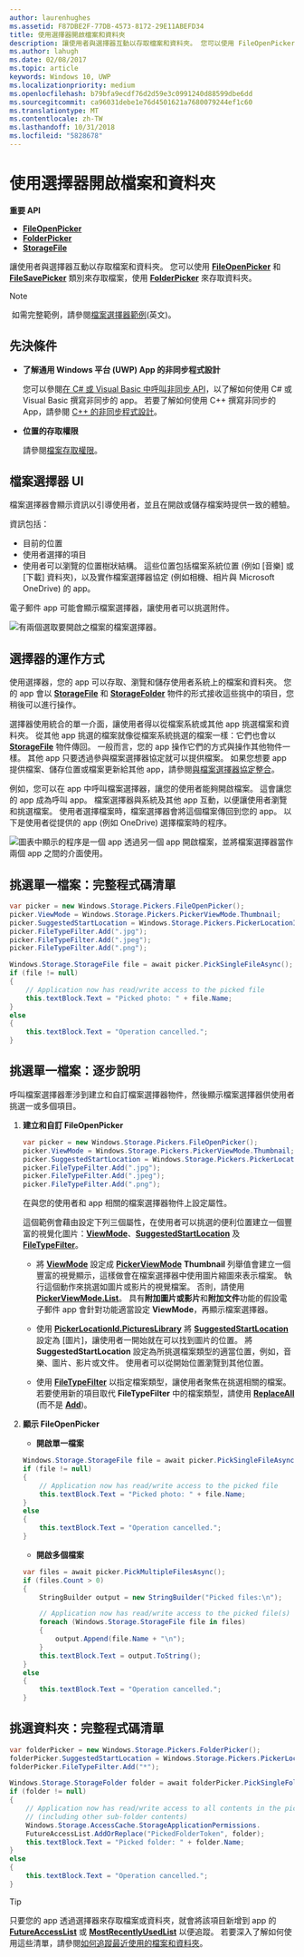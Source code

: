 ```yaml
---
author: laurenhughes
ms.assetid: F87DBE2F-77DB-4573-8172-29E11ABEFD34
title: 使用選擇器開啟檔案和資料夾
description: 讓使用者與選擇器互動以存取檔案和資料夾。 您可以使用 FileOpenPicker 和 FileSavePicker 類別來存取檔案，使用 FolderPicker 來存取資料夾。
ms.author: lahugh
ms.date: 02/08/2017
ms.topic: article
keywords: Windows 10, UWP
ms.localizationpriority: medium
ms.openlocfilehash: b79bfa9ecdf76d2d59e3c0991240d88599dbe6dd
ms.sourcegitcommit: ca96031debe1e76d4501621a7680079244ef1c60
ms.translationtype: MT
ms.contentlocale: zh-TW
ms.lasthandoff: 10/31/2018
ms.locfileid: "5828678"
---
```

# <a name="open-files-and-folders-with-a-picker"></a>使用選擇器開啟檔案和資料夾

**重要 API**

-   [**FileOpenPicker**](https://msdn.microsoft.com/library/windows/apps/br207847)
-   [**FolderPicker**](https://msdn.microsoft.com/library/windows/apps/br207881)
-   [**StorageFile**](https://msdn.microsoft.com/library/windows/apps/br227171)

讓使用者與選擇器互動以存取檔案和資料夾。 您可以使用 [**FileOpenPicker**](https://msdn.microsoft.com/library/windows/apps/br207847) 和 [**FileSavePicker**](https://msdn.microsoft.com/library/windows/apps/br207871) 類別來存取檔案，使用 [**FolderPicker**](https://msdn.microsoft.com/library/windows/apps/br207881) 來存取資料夾。

> [!NOTE]
> 如需完整範例，請參閱[檔案選擇器範例](http://go.microsoft.com/fwlink/p/?linkid=619994)(英文)。

## <a name="prerequisites"></a>先決條件


-   **了解通用 Windows 平台 (UWP) App 的非同步程式設計**

    您可以參閱[在 C# 或 Visual Basic 中呼叫非同步 API](https://msdn.microsoft.com/library/windows/apps/mt187337)，以了解如何使用 C# 或 Visual Basic 撰寫非同步的 app。 若要了解如何使用 C++ 撰寫非同步的 App，請參閱 [C++ 的非同步程式設計](https://msdn.microsoft.com/library/windows/apps/mt187334)。

-   **位置的存取權限**

    請參閱[檔案存取權限](file-access-permissions.md)。

## <a name="file-picker-ui"></a>檔案選擇器 UI


檔案選擇器會顯示資訊以引導使用者，並且在開啟或儲存檔案時提供一致的體驗。

資訊包括：

-   目前的位置
-   使用者選擇的項目
-   使用者可以瀏覽的位置樹狀結構。 這些位置包括檔案系統位置 (例如 [音樂] 或 [下載] 資料夾)，以及實作檔案選擇器協定 (例如相機、相片與 Microsoft OneDrive) 的 app。

電子郵件 app 可能會顯示檔案選擇器，讓使用者可以挑選附件。

![有兩個選取要開啟之檔案的檔案選擇器。](images/picker-multifile-600px.png)

## <a name="how-pickers-work"></a>選擇器的運作方式


使用選擇器，您的 app 可以存取、瀏覽和儲存使用者系統上的檔案和資料夾。 您的 app 會以 [**StorageFile**](https://msdn.microsoft.com/library/windows/apps/br227171) 和 [**StorageFolder**](https://msdn.microsoft.com/library/windows/apps/br227230) 物件的形式接收這些挑中的項目，您稍後可以進行操作。

選擇器使用統合的單一介面，讓使用者得以從檔案系統或其他 app 挑選檔案和資料夾。 從其他 app 挑選的檔案就像從檔案系統挑選的檔案一樣：它們也會以 [**StorageFile**](https://msdn.microsoft.com/library/windows/apps/br227171) 物件傳回。 一般而言，您的 app 操作它們的方式與操作其他物件一樣。 其他 app 只要透過參與檔案選擇器協定就可以提供檔案。 如果您想要 app 提供檔案、儲存位置或檔案更新給其他 app，請參閱[與檔案選擇器協定整合](https://msdn.microsoft.com/library/windows/apps/hh465192)。

例如，您可以在 app 中呼叫檔案選擇器，讓您的使用者能夠開啟檔案。 這會讓您的 app 成為呼叫 app。 檔案選擇器與系統及其他 app 互動，以便讓使用者瀏覽和挑選檔案。 使用者選擇檔案時，檔案選擇器會將這個檔案傳回到您的 app。 以下是使用者從提供的 app (例如 OneDrive) 選擇檔案時的程序。

![圖表中顯示的程序是一個 app 透過另一個 app 開啟檔案，並將檔案選擇器當作兩個 app 之間的介面使用。](images/app-to-app-diagram-600px.png)

## <a name="pick-a-single-file-complete-code-listing"></a>挑選單一檔案：完整程式碼清單


```cs
var picker = new Windows.Storage.Pickers.FileOpenPicker();
picker.ViewMode = Windows.Storage.Pickers.PickerViewMode.Thumbnail;
picker.SuggestedStartLocation = Windows.Storage.Pickers.PickerLocationId.PicturesLibrary;
picker.FileTypeFilter.Add(".jpg");
picker.FileTypeFilter.Add(".jpeg");
picker.FileTypeFilter.Add(".png");

Windows.Storage.StorageFile file = await picker.PickSingleFileAsync();
if (file != null)
{
    // Application now has read/write access to the picked file
    this.textBlock.Text = "Picked photo: " + file.Name;
}
else
{
    this.textBlock.Text = "Operation cancelled.";
}
```

## <a name="pick-a-single-file-step-by-step"></a>挑選單一檔案：逐步說明


呼叫檔案選擇器牽涉到建立和自訂檔案選擇器物件，然後顯示檔案選擇器供使用者挑選一或多個項目。

1.  **建立和自訂 FileOpenPicker**

    ```cs
    var picker = new Windows.Storage.Pickers.FileOpenPicker();
    picker.ViewMode = Windows.Storage.Pickers.PickerViewMode.Thumbnail;
    picker.SuggestedStartLocation = Windows.Storage.Pickers.PickerLocationId.PicturesLibrary;
    picker.FileTypeFilter.Add(".jpg");
    picker.FileTypeFilter.Add(".jpeg");
    picker.FileTypeFilter.Add(".png");
    ```
    在與您的使用者和 app 相關的檔案選擇器物件上設定屬性。

    這個範例會藉由設定下列三個屬性，在使用者可以挑選的便利位置建立一個豐富的視覺化圖片：[**ViewMode**](https://msdn.microsoft.com/library/windows/apps/br207855)、[**SuggestedStartLocation**](https://msdn.microsoft.com/library/windows/apps/br207854) 及 [**FileTypeFilter**](https://msdn.microsoft.com/library/windows/apps/br207850)。

    -   將 [**ViewMode**](https://msdn.microsoft.com/library/windows/apps/br207855) 設定成 [**PickerViewMode**](https://msdn.microsoft.com/library/windows/apps/xaml/windows.storage.pickers.pickerviewmode.aspx#thumbnail) **Thumbnail** 列舉值會建立一個豐富的視覺顯示，這樣做會在檔案選擇器中使用圖片縮圖來表示檔案。 執行這個動作來挑選如圖片或影片的視覺檔案。 否則，請使用 [**PickerViewMode.List**](https://msdn.microsoft.com/library/windows/apps/xaml/windows.storage.pickers.pickerviewmode.aspx#list)。 具有**附加圖片或影片**和**附加文件**功能的假設電子郵件 app 會針對功能適當設定 **ViewMode**，再顯示檔案選擇器。

    -   使用 [**PickerLocationId.PicturesLibrary**](https://msdn.microsoft.com/library/windows/apps/br207854) 將 [**SuggestedStartLocation**](https://msdn.microsoft.com/library/windows/apps/br207890) 設定為 [圖片]，讓使用者一開始就在可以找到圖片的位置。 將 **SuggestedStartLocation** 設定為所挑選檔案類型的適當位置，例如，音樂、圖片、影片或文件。 使用者可以從開始位置瀏覽到其他位置。

    -   使用 [**FileTypeFilter**](https://msdn.microsoft.com/library/windows/apps/br207850) 以指定檔案類型，讓使用者聚焦在挑選相關的檔案。 若要使用新的項目取代 **FileTypeFilter** 中的檔案類型，請使用 [**ReplaceAll**](https://msdn.microsoft.com/library/windows/apps/br207844) (而不是 [**Add**](https://msdn.microsoft.com/library/windows/apps/br207834))。

2.  **顯示 FileOpenPicker**

    - **開啟單一檔案**

    ```cs
    Windows.Storage.StorageFile file = await picker.PickSingleFileAsync();
    if (file != null)
    {
        // Application now has read/write access to the picked file
        this.textBlock.Text = "Picked photo: " + file.Name;
    }
    else
    {
        this.textBlock.Text = "Operation cancelled.";
    }
    ```

    - **開啟多個檔案**  

    ```cs
    var files = await picker.PickMultipleFilesAsync();
    if (files.Count > 0)
    {
        StringBuilder output = new StringBuilder("Picked files:\n");

        // Application now has read/write access to the picked file(s)
        foreach (Windows.Storage.StorageFile file in files)
        {
            output.Append(file.Name + "\n");
        }
        this.textBlock.Text = output.ToString();
    }
    else
    {
        this.textBlock.Text = "Operation cancelled.";
    }
    ```

## <a name="pick-a-folder-complete-code-listing"></a>挑選資料夾：完整程式碼清單


```cs
var folderPicker = new Windows.Storage.Pickers.FolderPicker();
folderPicker.SuggestedStartLocation = Windows.Storage.Pickers.PickerLocationId.Desktop;
folderPicker.FileTypeFilter.Add("*");

Windows.Storage.StorageFolder folder = await folderPicker.PickSingleFolderAsync();
if (folder != null)
{
    // Application now has read/write access to all contents in the picked folder
    // (including other sub-folder contents)
    Windows.Storage.AccessCache.StorageApplicationPermissions.
    FutureAccessList.AddOrReplace("PickedFolderToken", folder);
    this.textBlock.Text = "Picked folder: " + folder.Name;
}
else
{
    this.textBlock.Text = "Operation cancelled.";
}
```

> [!TIP]
> 只要您的 app 透過選擇器來存取檔案或資料夾，就會將該項目新增到 app 的 [**FutureAccessList**](https://msdn.microsoft.com/library/windows/apps/br207457) 或 [**MostRecentlyUsedList**](https://msdn.microsoft.com/library/windows/apps/br207458) 以便追蹤。 若要深入了解如何使用這些清單，請參閱[如何追蹤最近使用的檔案和資料夾](how-to-track-recently-used-files-and-folders.md)。